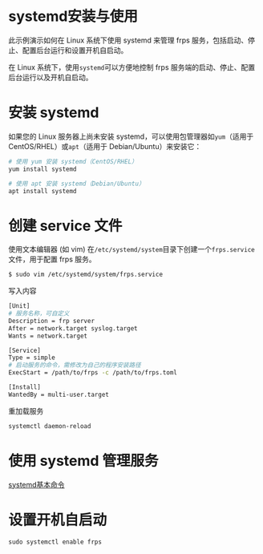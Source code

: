 # systemd安装与使用

此示例演示如何在 Linux 系统下使用 systemd 来管理 frps 服务，包括启动、停止、配置后台运行和设置开机自启动。

在 Linux 系统下，使用`systemd`可以方便地控制 frps 服务端的启动、停止、配置后台运行以及开机自启动。

# 安装 systemd

如果您的 Linux 服务器上尚未安装 systemd，可以使用包管理器如`yum`（适用于 CentOS/RHEL）或`apt`（适用于 Debian/Ubuntu）来安装它：

```bash
# 使用 yum 安装 systemd（CentOS/RHEL）
yum install systemd

# 使用 apt 安装 systemd（Debian/Ubuntu）
apt install systemd
```

# 创建 service 文件

使用文本编辑器 (如 vim) 在`/etc/systemd/system`目录下创建一个`frps.service`文件，用于配置 frps 服务。

```bash
$ sudo vim /etc/systemd/system/frps.service
```

写入内容

```bash
[Unit]
# 服务名称，可自定义
Description = frp server
After = network.target syslog.target
Wants = network.target

[Service]
Type = simple
# 启动服务的命令，需修改为自己的程序安装路径
ExecStart = /path/to/frps -c /path/to/frps.toml

[Install]
WantedBy = multi-user.target
```

重加载服务

```bash
systemctl daemon-reload
```



# 使用 systemd 管理服务
[systemd基本命令](main/systemd_command.md)
 

# 设置开机自启动

```Plain&#x20;Text
sudo systemctl enable frps
```

